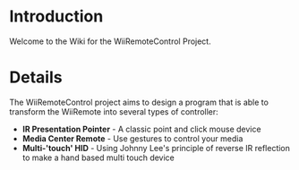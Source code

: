 # Introduction #
Welcome to the Wiki for the WiiRemoteControl Project.



# Details #

The WiiRemoteControl project aims to design a program that is able to transform the WiiRemote into several types of controller:
  * **IR Presentation Pointer** - A classic point and click mouse device
  * **Media Center Remote** - Use gestures to control your media
  * **Multi-'touch' HID** - Using Johnny Lee's principle of reverse IR reflection to make a hand based multi touch device